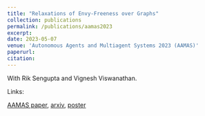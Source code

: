 ```yaml
---
title: "Relaxations of Envy-Freeness over Graphs"
collection: publications
permalink: /publications/aamas2023
excerpt: 
date: 2023-05-07
venue: 'Autonomous Agents and Multiagent Systems 2023 (AAMAS)'
paperurl:
citation: 
---
```


With Rik Sengupta and Vignesh Viswanathan.

Links:

<a href='https://dl.acm.org/doi/abs/10.5555/3545946.3599032'>AAMAS paper</a>,
<a href='https://arxiv.org/abs/2202.10946'>arxiv</a>,
<a href='https://justinpayan.github.io/files/FOCS_Poster_EFX_and_Hidden.pdf'>poster</a>
